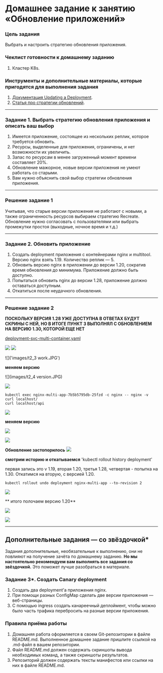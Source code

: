 # Домашнее задание к занятию «Обновление приложений»

### Цель задания

Выбрать и настроить стратегию обновления приложения.

### Чеклист готовности к домашнему заданию

1. Кластер K8s.

### Инструменты и дополнительные материалы, которые пригодятся для выполнения задания

1. [Документация Updating a Deployment](https://kubernetes.io/docs/concepts/workloads/controllers/deployment/#updating-a-deployment).
2. [Статья про стратегии обновлений](https://habr.com/ru/companies/flant/articles/471620/).

-----

### Задание 1. Выбрать стратегию обновления приложения и описать ваш выбор

1. Имеется приложение, состоящее из нескольких реплик, которое требуется обновить.
2. Ресурсы, выделенные для приложения, ограничены, и нет возможности их увеличить.
3. Запас по ресурсам в менее загруженный момент времени составляет 20%.
4. Обновление мажорное, новые версии приложения не умеют работать со старыми.
5. Вам нужно объяснить свой выбор стратегии обновления приложения.

-------------
### Решение задание 1

Учитывая, что старые версии приложения не работают с новыми, а также ограниченность ресурсов
выбираем стратегию Recreate. Обновление нужно согласовать с пользователями или выбрать промежутки простоя (выходные, ночное время и т.д.)


--------------

### Задание 2. Обновить приложение

1. Создать deployment приложения с контейнерами nginx и multitool. Версию nginx взять 1.19. Количество реплик — 5.
2. Обновить версию nginx в приложении до версии 1.20, сократив время обновления до минимума. Приложение должно быть доступно.
3. Попытаться обновить nginx до версии 1.28, приложение должно оставаться доступным.
4. Откатиться после неудачного обновления.

---------
### Решение задание 2

**ПОСКОЛЬКУ ВЕРСИЯ 1.28 УЖЕ ДОСТУПНА В ОТВЕТАХ БУДУТ СКРИНЫ С НЕЙ, НО В ИТОГЕ ПУНКТ 3 ВЫПОЛНЯЛ С ОБНОВЛЕНИЕМ НА ВЕРСИЮ 1.30, КОТОРОЙ ЕЩЕ НЕТ**

[deployment-svc-multi-container.yaml](deployment-svc-multi-container.yaml)

![](images/t2_1ingress.JPG)
![](images/t2_2run.JPG)

![]('images/t2_3 work.JPG')


**меняем версию**

![](images/t2_4 version.JPG)

![](images/t2_5update.JPG)


```
kubectl exec nginx-multi-app-7b5b5795db-25fzd -c nginx -- nginx -v
curl localhost/
curl localhost/api
```

![](images/t2_6version.JPG)


**меняем версию**

![](images/t2_7change.JPG)

![](images/t2_8update.JPG)

**Обновление застопорилось**
![](images/t2_9err_update.JPG)


**смотрим историю и откатываемся**
'kubectl rollout history deployment'

первая запись это v 1.19, вторая 1.20, третья 1.28, четвертая - попытка на 1.30.
Откатимся на вторую, с версией 1.20.

 `kubectl rollout undo deployment nginx-multi-app --to-revision 2`

![](images/t2_11rollback.JPG)


** итого полочаем версию 1.20**

![](images/t2_12final.JPG)

![](images/t2_13roll.JPG)

-----------


## Дополнительные задания — со звёздочкой*

Задания дополнительные, необязательные к выполнению, они не повлияют на получение зачёта по домашнему заданию. **Но мы настоятельно рекомендуем вам выполнять все задания со звёздочкой.** Это поможет лучше разобраться в материале.   

### Задание 3*. Создать Canary deployment

1. Создать два deployment'а приложения nginx.
2. При помощи разных ConfigMap сделать две версии приложения — веб-страницы.
3. С помощью ingress создать канареечный деплоймент, чтобы можно было часть трафика перебросить на разные версии приложения.

### Правила приёма работы

1. Домашняя работа оформляется в своем Git-репозитории в файле README.md. Выполненное домашнее задание пришлите ссылкой на .md-файл в вашем репозитории.
2. Файл README.md должен содержать скриншоты вывода необходимых команд, а также скриншоты результатов.
3. Репозиторий должен содержать тексты манифестов или ссылки на них в файле README.md.
